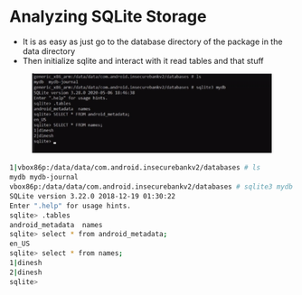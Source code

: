 # Analyzing SQLite Storage

* It is as easy as just go to the database directory of the package in the data directory&#x20;
* Then initialize sqlite and interact with it read tables and that stuff

<figure><img src="../../.gitbook/assets/image (12) (1) (1).png" alt=""><figcaption></figcaption></figure>

```bash
1|vbox86p:/data/data/com.android.insecurebankv2/databases # ls
mydb mydb-journal 
vbox86p:/data/data/com.android.insecurebankv2/databases # sqlite3 mydb                                                                                
SQLite version 3.22.0 2018-12-19 01:30:22
Enter ".help" for usage hints.
sqlite> .tables 
android_metadata  names           
sqlite> select * from android_metadata;
en_US
sqlite> select * from names;
1|dinesh
2|dinesh
sqlite> 

```

